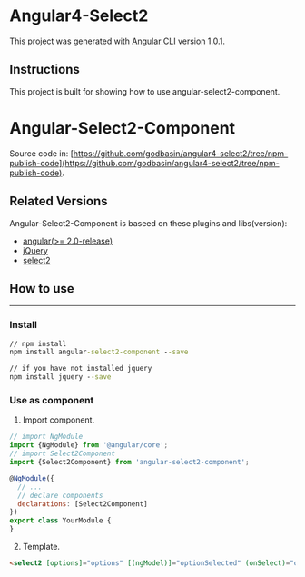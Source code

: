 # Angular4-Select2

This project was generated with [Angular CLI](https://github.com/angular/angular-cli) version 1.0.1.

## Instructions
This project is built for showing how to use angular-select2-component.

# Angular-Select2-Component

Source code in: [https://github.com/godbasin/angular4-select2/tree/npm-publish-code](https://github.com/godbasin/angular4-select2/tree/npm-publish-code).

## Related Versions

Angular-Select2-Component is baseed on these plugins and libs(version):
- [angular(>= 2.0-release)](https://angular.io/)
- [jQuery](https://jquery.com/)
- [select2](https://select2.github.io/)

## How to use 
---
### Install
``` cmd
// npm install
npm install angular-select2-component --save

// if you have not installed jquery
npm install jquery --save
```

### Use as component
1. Import component.

``` javascript
// import NgModule
import {NgModule} from '@angular/core';
// import Select2Component
import {Select2Component} from 'angular-select2-component';

@NgModule({
  // ...
  // declare components
  declarations: [Select2Component]
})
export class YourModule {
}
```

2. Template.

``` html
<select2 [options]="options" [(ngModel)]="optionSelected" (onSelect)="onSelect($event)"></select2>
```